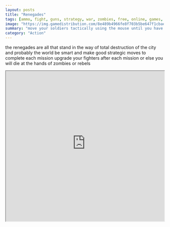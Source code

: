 ```yaml
---
layout: posts
title: "Renegades"
tags: [ammo, fight, guns, strategy, war, zombies, free, online, games, oyna, game, free, games, play, play, games]
image: "https://img.gamedistribution.com/8e489b4966fe8f703b5be647f1cbae63.jpg"
summary: "move your soldiers tactically using the mouse until you have completed each mission  free online games oyna game free games play play games"
category: "Action"
---
```


the renegades are all that stand in the way of total destruction of the city and probably the world be smart and make good strategic moves to complete each mission upgrade your fighters after each mission or else you will die at the hands of zombies or rebels

<iframe width="100%" height="480px;" src="https://flash.gamedistribution.com?game=8e489b4966fe8f703b5be647f1cbae63"></iframe>